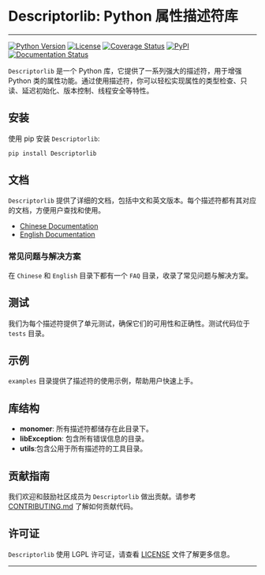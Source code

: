 # Descriptorlib: Python 属性描述符库
---

[![Python Version](https://img.shields.io/badge/python-3.8%2B-blue.svg)](https://www.python.org/)
[![License](https://img.shields.io/badge/license-LGPL-green.svg)](LICENSE)
[![Coverage Status](https://img.shields.io/coveralls/nostalgiatan/Descriptorlib/master.svg?style=flat-square)](https://coveralls.io/r/https://github.com/nostalgiatan/Descriptorlib)
[![PyPI](https://img.shields.io/pypi/v/Descriptorlib.svg?style=flat-square)](https://pypi.org/project/Descriptorlib/)
[![Documentation Status](https://readthedocs.org/projects/descriptorlib/badge/?version=latest&style=flat-square)](https://descriptorlib.readthedocs.io/en/latest/?badge=latest)

`Descriptorlib` 是一个 Python 库，它提供了一系列强大的描述符，用于增强 Python 类的属性功能。通过使用描述符，你可以轻松实现属性的类型检查、只读、延迟初始化、版本控制、线程安全等特性。

## 安装

使用 pip 安装 `Descriptorlib`:

```bash
pip install Descriptorlib
```

## 文档

`Descriptorlib` 提供了详细的文档，包括中文和英文版本。每个描述符都有其对应的文档，方便用户查找和使用。

- [Chinese Documentation](/docs/Chinese/Descriptordocs)
- [English Documentation](/docs/English/Descriptordocs)

### 常见问题与解决方案

在 `Chinese` 和 `English` 目录下都有一个 `FAQ` 目录，收录了常见问题与解决方案。

## 测试

我们为每个描述符提供了单元测试，确保它们的可用性和正确性。测试代码位于 `tests` 目录。

## 示例

`examples` 目录提供了描述符的使用示例，帮助用户快速上手。

## 库结构

- **monomer**: 所有描述符都储存在此目录下。
- **libException**: 包含所有错误信息的目录。
- **utils**:包含公用于所有描述符的工具目录。

## 贡献指南

我们欢迎和鼓励社区成员为 `Descriptorlib` 做出贡献。请参考 [CONTRIBUTING.md](CONTRIBUTING.md) 了解如何贡献代码。

## 许可证

`Descriptorlib` 使用 LGPL 许可证，请查看 [LICENSE](LICENSE) 文件了解更多信息。

---
